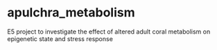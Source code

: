 # apulchra_metabolism
E5 project to investigate the effect of altered adult coral metabolism on epigenetic state and stress response
